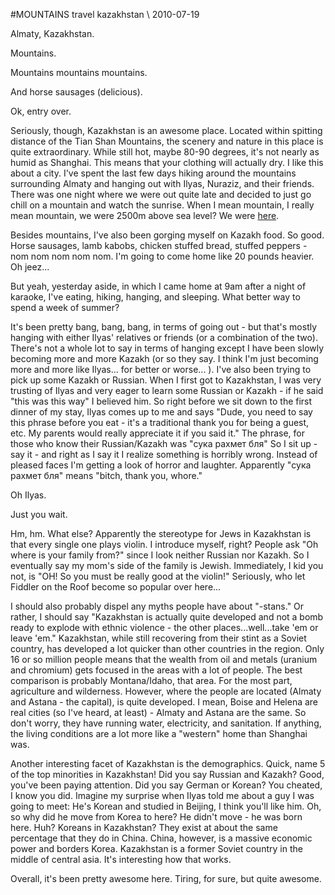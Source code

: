 <!-- layout: post
categories:
- travel
- kazakhstan
title: MOUNTAINS
tinyTitle: MOUN-TAINS
-->
#MOUNTAINS
<tag>travel</tag> <tag>kazakhstan</tag> \\ 2010-07-19

Almaty, Kazakhstan.

Mountains.

Mountains mountains mountains.

And horse sausages (delicious).

Ok, entry over.

Seriously, though, Kazakhstan is an awesome place. Located within spitting distance of the Tian Shan Mountains, the scenery and nature in this place is quite extraordinary. While still hot, maybe 80-90 degrees, it's not nearly as humid as Shanghai. This means that your clothing will actually dry. I like this about a city. I've spent the last few days hiking around the mountains surrounding Almaty and hanging out with Ilyas, Nuraziz, and their friends. There was one night where we were out quite late and decided to just go chill on a mountain and watch the sunrise. When I mean mountain, I really mean mountain, we were 2500m above sea level? We were [here](http://en.wikipedia.org/wiki/Chimbulak).

<!-- more -->


Besides mountains, I've also been gorging myself on Kazakh food. So good. Horse sausages, lamb kabobs, chicken stuffed bread, stuffed peppers - nom nom nom nom nom. I'm going to come home like 20 pounds heavier. Oh jeez...

But yeah, yesterday aside, in which I came home at 9am after a night of karaoke, I've eating, hiking, hanging, and sleeping. What better way to spend a week of summer?

It's been pretty bang, bang, bang, in terms of going out - but that's mostly hanging with either Ilyas' relatives or friends (or a combination of the two). There's not a whole lot to say in terms of hanging except I have been slowly becoming more and more Kazakh (or so they say. I think I'm just becoming more and more like Ilyas... for better or worse... ). I've also been trying to pick up some Kazakh or Russian. When I first got to Kazakhstan, I was very trusting of Ilyas and very eager to learn some Russian or Kazakh - if he said "this was this way" I believed him. So right before we sit down to the first dinner of my stay, Ilyas comes up to me and says "Dude, you need to say this phrase before you eat - it's a traditional thank you for being a guest, etc. My parents would really appreciate it if you said it." The phrase, for those who know their Russian/Kazakh was "сука рахмет бля" So I sit up - say it - and right as I say it I realize something is horribly wrong. Instead of pleased faces I'm getting a look of horror and laughter. Apparently "сука рахмет бля" means "bitch, thank you, whore."

Oh Ilyas.

Just you wait.

Hm, hm. What else? Apparently the stereotype for Jews in Kazakhstan is that every single one plays violin. I introduce myself, right? People ask "Oh where is your family from?" since I look neither Russian nor Kazakh. So I eventually say my mom's side of the family is Jewish. Immediately, I kid you not, is "OH! So you must be really good at the violin!" Seriously, who let Fiddler on the Roof become so popular over here...

I should also probably dispel any myths people have about "-stans." Or rather, I should say "Kazakhstan is actually quite developed and not a bomb ready to explode with ethnic violence - the other places...well...take 'em or leave 'em." Kazakhstan, while still recovering from their stint as a Soviet country, has developed a lot quicker than other countries in the region. Only 16 or so million people means that the wealth from oil and metals (uranium and chromium) gets focused in the areas with a lot of people. The best comparison is probably Montana/Idaho, that area. For the most part, agriculture and wilderness. However, where the people are located (Almaty and Astana - the capital), is quite developed. I mean, Boise and Helena are real cities (so I've heard, at least) - Almaty and Astana are the same. So don't worry, they have running water, electricity, and sanitation. If anything, the living conditions are a lot more like a "western" home than Shanghai was.

Another interesting facet of Kazakhstan is the demographics. Quick, name 5 of the top minorities in Kazakhstan! Did you say Russian and Kazakh? Good, you've been paying attention. Did you say German or Korean? You cheated, I know you did. Imagine my surprise when Ilyas told me about a guy I was going to meet: He's Korean and studied in Beijing, I think you'll like him. Oh, so why did he move from Korea to here? He didn't move - he was born here. Huh? Koreans in Kazakhstan? They exist at about the same percentage that they do in China. China, however, is a massive economic power and borders Korea. Kazakhstan is a former Soviet country in the middle of central asia. It's interesting how that works.

Overall, it's been pretty awesome here. Tiring, for sure, but quite awesome.

